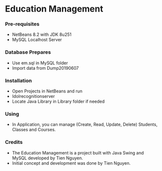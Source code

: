 # Education Management

### Pre-requisites
* NetBeans 8.2 with JDK 8u251
* MySQL Localhost Server

### Database Prepares
* Use em.sql in MySQL folder
* Import data from Dump20190607

### Installation
* Open Projects in NetBeans and run
* Idolrecognitionserver
* Locate Java Library in Library folder if needed

### Using
* In Application, you can manage (Create, Read, Update, Delete) Students, Classes and Courses.

### Credits
- The Education Management is a project built with Java Swing and MySQL developed by Tien Nguyen.
- Initial concept and development was done by Tien Nguyen.

